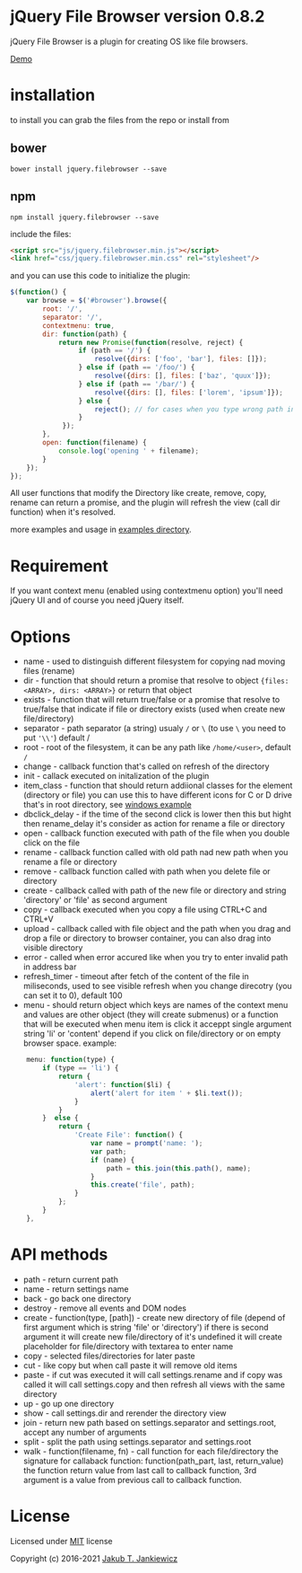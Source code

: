 # jQuery File Browser version 0.8.2

jQuery File Browser is a plugin for creating OS like file browsers.

[Demo](http://codepen.io/jcubic/pen/aBKYRR)

# installation

to install you can grab the files from the repo or install from

## bower

```
bower install jquery.filebrowser --save
```

## npm

```
npm install jquery.filebrowser --save
```

include the files:

```html
<script src="js/jquery.filebrowser.min.js"></script>
<link href="css/jquery.filebrowser.min.css" rel="stylesheet"/>
```

and you can use this code to initialize the plugin:

```javascript
$(function() {
    var browse = $('#browser').browse({
        root: '/',
        separator: '/',
        contextmenu: true,
        dir: function(path) {
            return new Promise(function(resolve, reject) {
                 if (path == '/') {
                     resolve({dirs: ['foo', 'bar'], files: []});
                 } else if (path == '/foo/') {
                     resolve({dirs: [], files: ['baz', 'quux']});
                 } else if (path == '/bar/') {
                     resolve({dirs: [], files: ['lorem', 'ipsum']});
                 } else {
                     reject(); // for cases when you type wrong path in address bar
                 }
             });
        },
        open: function(filename) {
            console.log('opening ' + filename);
        }
    });
});
```

All user functions that modify the Directory like create, remove, copy, rename can return a promise,
and the plugin will refresh the view (call dir function) when it's resolved.

more examples and usage in [examples directory](https://github.com/jcubic/jquery.filebrowser/tree/master/examples).

# Requirement

If you want context menu (enabled using contextmenu option) you'll need jQuery UI and of course you need jQuery itself.

# Options

* name - used to distinguish different filesystem for copying nad moving files (rename)
* dir - function that should return a promise that resolve to object `{files: <ARRAY>, dirs: <ARRAY>}` or return that object
* exists - function that will return true/false or a promise that resolve to true/false that indicate if file or directory exists (used when create new file/directory)
* separator - path separator (a string) usualy `/` or `\` (to use `\` you need to put `'\\'`) default /
* root - root of the filesystem, it can be any path like `/home/<user>`, default `/`
* change - callback function that's called on refresh of the directory
* init - callack executed on initalization of the plugin
* item_class - function that should return addiional classes for the element (directory or file) you can use this to have different icons for C or D drive that's in root directory, see [windows example](https://github.com/jcubic/jquery.filebrowser/tree/master/examples/windows.html)
* dbclick_delay - if the time of the second click is lower then this but hight then rename_delay it's consider as action for rename a file or directory
* open - callback function executed with path of the file when you double click on the file
* rename - callback function called with old path nad new path when you rename a file or directory
* remove - callback function called with path when you delete file or directory
* create - callback called with path of the new file or directory and string 'directory' or 'file' as second argument
* copy - callback executed when you copy a file using CTRL+C and CTRL+V
* upload - callback called with file object and the path when you drag and drop a file or directory to browser container, you can also drag into visible directory
* error - called when error accured like when you try to enter invalid path in address bar
* refresh_timer - timeout after fetch of the content of the file in miliseconds, used to see visible refresh when you change direcotry (you can set it to 0), default 100
* menu - should return object which keys are names of the context menu and values are other object (they will create submenus) or a function that will be executed when menu item is click it acceppt single argument string 'li' or 'content' depend if you click on file/directory or on empty browser space. example:

```javascript
    menu: function(type) {
        if (type == 'li') {
            return {
                'alert': function($li) {
                    alert('alert for item ' + $li.text());
                }
            }
        }  else {
            return {
                'Create File': function() {
                    var name = prompt('name: ');
                    var path;
                    if (name) {
                        path = this.join(this.path(), name);
                    }
                    this.create('file', path);
                }
            };
        }
    },
```

# API methods

* path - return current path
* name - return settings name
* back - go back one directory
* destroy - remove all events and DOM nodes
* create - function(type, [path]) - create new directory of file (depend of first argument which is string 'file' or 'directory') if there is second argument it will create new file/directory of it's undefined it will create placeholder for file/directory with textarea to enter name
* copy - selected files/directories for later paste
* cut - like copy but when call paste it will remove old items
* paste - if cut was executed it will call settings.rename and if copy was called it will call settings.copy and then refresh all views with the same directory
* up - go up one directory
* show - call settings.dir and rerender the directory view
* join - return new path based on settings.separator and settings.root, accept any number of arguments
* split - split the path using settings.separator and settings.root
* walk - function(filename, fn) - call function for each file/directory the signature for callaback function: function(path_part, last, return_value) the function return value from last call to callback function, 3rd argument is a value from previous call to callback function.


# License

Licensed under [MIT](http://opensource.org/licenses/MIT) license

Copyright (c) 2016-2021 [Jakub T. Jankiewicz](https://jcubic.pl/me)
